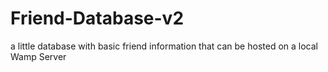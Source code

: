 # Friend-Database-v2
a little database with basic friend information that can be hosted on a local Wamp Server
